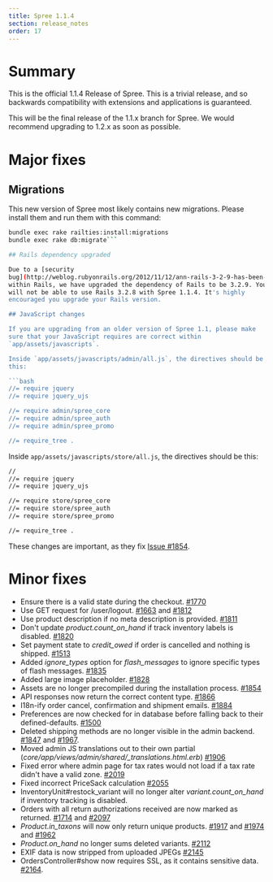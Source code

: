 ```yaml
---
title: Spree 1.1.4
section: release_notes
order: 17
---
```


# Summary

This is the official 1.1.4 Release of Spree. This is a trivial release,
and so backwards compatibility with extensions and applications is
guaranteed.

This will be the final release of the 1.1.x branch for Spree. We would
recommend upgrading to 1.2.x as soon as possible.

# Major fixes

## Migrations

This new version of Spree most likely contains new migrations. Please
install them and run them with this command:

````bash
bundle exec rake railties:install:migrations
bundle exec rake db:migrate```

## Rails dependency upgraded

Due to a [security
bug](http://weblog.rubyonrails.org/2012/11/12/ann-rails-3-2-9-has-been-released/)
within Rails, we have upgraded the dependency of Rails to be 3.2.9. You
will not be able to use Rails 3.2.8 with Spree 1.1.4. It's highly
encouraged you upgrade your Rails version.

## JavaScript changes

If you are upgrading from an older version of Spree 1.1, please make
sure that your JavaScript requires are correct within
`app/assets/javascripts`.

Inside `app/assets/javascripts/admin/all.js`, the directives should be
this:

```bash
//= require jquery
//= require jquery_ujs

//= require admin/spree_core
//= require admin/spree_auth
//= require admin/spree_promo

//= require_tree .
````

Inside `app/assets/javascripts/store/all.js`, the directives should be
this:

```bash
//
//= require jquery
//= require jquery_ujs

//= require store/spree_core
//= require store/spree_auth
//= require store/spree_promo

//= require_tree .
```

These changes are important, as they fix [Issue
#1854](https://github.com/spree/spree/issues/1854).

# Minor fixes

- Ensure there is a valid state during the checkout.
  [#1770](https://github.com/spree/spree/issues/1770)
- Use GET request for /user/logout.
  [#1663](https://github.com/spree/spree/issues/1663) and
  [#1812](https://github.com/spree/spree/issues/1812)
- Use product description if no meta description is provided.
  [#1811](https://github.com/spree/spree/issues/1811)
- Don't update _product.count_on_hand_ if track inventory labels is
  disabled. [#1820](https://github.com/spree/spree/issues/1820)
- Set payment state to _credit_owed_ if order is cancelled and
  nothing is shipped.
  [#1513](https://github.com/spree/spree/issues/1513)
- Added _ignore_types_ option for _flash_messages_ to ignore
  specific types of flash messages.
  [#1835](https://github.com/spree/spree/issues/1835)
- Added large image placeholder.
  [#1828](https://github.com/spree/spree/issues/1828)
- Assets are no longer precompiled during the installation process.
  [#1854](https://github.com/spree/spree/issues/1854)
- API responses now return the correct content type.
  [#1866](https://github.com/spree/spree/issues/1866)
- I18n-ify order cancel, confirmation and shipment emails.
  [#1884](https://github.com/spree/spree/issues/1884)
- Preferences are now checked for in database before falling back to
  their defined-defaults.
  [#1500](https://github.com/spree/spree/issues/1500)
- Deleted shipping methods are no longer visible in the admin backend.
  [#1847](https://github.com/spree/spree/issues/1847) and
  [#1967](https://github.com/spree/spree/issues/1967).
- Moved admin JS translations out to their own partial
  (_core/app/views/admin/shared/\_translations.html.erb_)
  [#1906](https://github.com/spree/spree/issues/1906)
- Fixed error where admin page for tax rates would not load if a tax
  rate didn't have a valid zone.
  [#2019](https://github.com/spree/spree/issues/2019)
- Fixed incorrect PriceSack calculation
  [#2055](https://github.com/spree/spree/issues/2055)
- InventoryUnit#restock_variant will no longer alter
  _variant.count_on_hand_ if inventory tracking is disabled.
- Orders with all return authorizations received are now marked as
  returned. [#1714](https://github.com/spree/spree/issues/1714) and
  [#2097](https://github.com/spree/spree/issues/2097)
- _Product.in_taxons_ will now only return unique products.
  [#1917](https://github.com/spree/spree/issues/1917) and
  [#1974](https://github.com/spree/spree/issues/1974) and
  [#1962](https://github.com/spree/spree/issues/1962)
- _Product.on_hand_ no longer sums deleted variants.
  [#2112](https://github.com/spree/spree/issues/2112)
- EXIF data is now stripped from uploaded JPEGs
  [#2145](https://github.com/spree/spree/issues/2145)
- OrdersController#show now requires SSL, as it contains sensitive
  data. [#2164](https://github.com/spree/spree/issues/2164).
